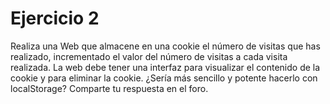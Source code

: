 # Ejercicio 2

Realiza una Web que almacene en una cookie el número de visitas que has realizado, incrementado el valor del número de visitas a cada visita realizada. La web debe tener una interfaz para visualizar el contenido de la cookie y para eliminar la cookie. ¿Sería más sencillo y potente hacerlo con localStorage? Comparte tu respuesta en el foro.
